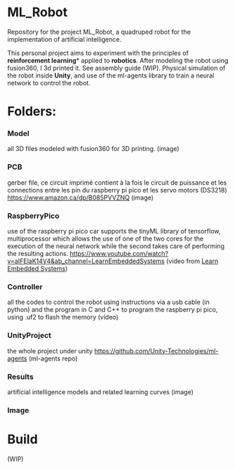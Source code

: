 # ML_Robot
Repository for the project ML_Robot, a quadruped robot for the implementation of artificial intelligence.

This personal project aims to experiment with the principles of **reinforcement learning*** applied to **robotics**. After modeling the robot using fusion360, I 3d printed it. See assembly guide (WIP). Physical simulation of the robot inside **Unity**, and use of the ml-agents library to train a neural network to control the robot.


# Folders:

### Model
all 3D files modeled with fusion360 for 3D printing.
(image)

### PCB
gerber file, ce circuit imprimé contient à la fois le circuit de puissance et les connections entre les pin du raspberry pi pico et les servo motors (DS3218) https://www.amazon.ca/dp/B085PVVZNQ
(image)

### RaspberryPico
use of the raspberry pi pico car supports the tinyML library of tensorflow, multiprocessor which allows the use of one of the two cores for the execution of the neural network while the second takes care of performing the resulting actions.
https://www.youtube.com/watch?v=aIFElaK14V4&ab_channel=LearnEmbeddedSystems (video from [Learn Embedded Systems](https://www.youtube.com/@LearnEmbeddedSystems))

### Controller
all the codes to control the robot using instructions via a usb cable (in python) and the program in C and C++ to program the raspberry pi pico, using .uf2 to flash the memory
(video)

### UnityProject
the whole project under unity
https://github.com/Unity-Technologies/ml-agents (ml-agents repo)

### Results
artificial intelligence models and related learning curves
(image)

### Image


# Build
(WIP)





